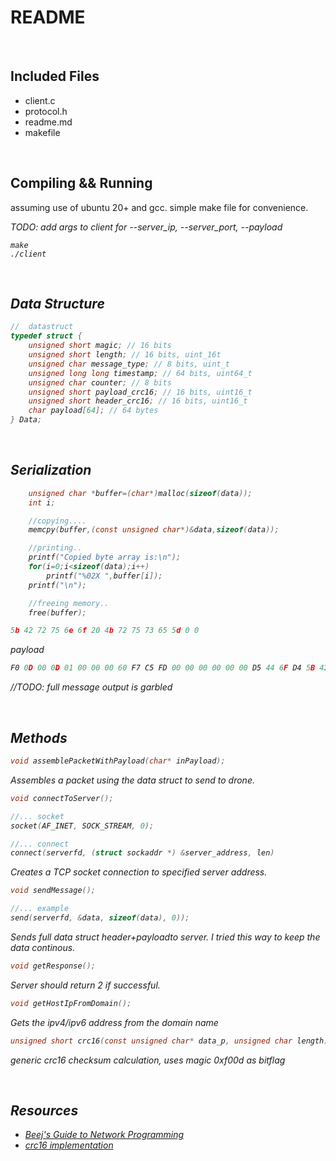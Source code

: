 # README

<br> 

## Included Files
* client.c
* protocol.h
* readme.md
* makefile

<br>

## Compiling && Running
assuming use of ubuntu 20+ and gcc. simple make file for convenience.

<i>TODO: add args to client for --server_ip, --server_port, --payload<i>

```
make
./client
```

<br>

## Data Structure

```c
//  datastruct
typedef struct {
    unsigned short magic; // 16 bits
    unsigned short length; // 16 bits, uint_16t
    unsigned char message_type; // 8 bits, uint_t
    unsigned long long timestamp; // 64 bits, uint64_t
    unsigned char counter; // 8 bits
    unsigned short payload_crc16; // 16 bits, uint16_t
    unsigned short header_crc16; // 16 bits, uint16_t
    char payload[64]; // 64 bytes
} Data;
```

<br>

## Serialization
```c
    unsigned char *buffer=(char*)malloc(sizeof(data));
    int i;

    //copying....
    memcpy(buffer,(const unsigned char*)&data,sizeof(data));

    //printing..
    printf("Copied byte array is:\n");
    for(i=0;i<sizeof(data);i++)
        printf("%02X ",buffer[i]);
    printf("\n");

    //freeing memory..
    free(buffer);
```

```c
5b 42 72 75 6e 6f 20 4b 72 75 73 65 5d 0 0 
```
payload


```c
F0 0D 00 0D 01 00 00 00 60 F7 C5 FD 00 00 00 00 00 00 D5 44 6F D4 5B 42 72 75 6E 6F 20 4B 72 75 73 65 5D 00 25 30 32 58 20 00 25 64 25 64 25 69 25 6C 69 25 69 25 69 00 43 6F 70 69 65 64 20 62 79 74 65 20 61 72 72 61 79 20 69 73 3A 00 63 61 6E 6E 6F 74 20 00 00 00 
```
//TODO: full message output is garbled


<br>

## Methods

```c
void assemblePacketWithPayload(char* inPayload);
```
Assembles a packet using the data struct to send to drone. 

```c
void connectToServer();

//... socket
socket(AF_INET, SOCK_STREAM, 0);

//... connect
connect(serverfd, (struct sockaddr *) &server_address, len)

```
Creates a TCP socket connection to specified server address.

```c
void sendMessage();

//... example
send(serverfd, &data, sizeof(data), 0));
```
Sends full data struct header+payloadto server. I tried this way to keep the data continous.

```c
void getResponse();
```
Server should return 2 if successful.

```c
void getHostIpFromDomain();
```
Gets the ipv4/ipv6 address from the domain name

```c
unsigned short crc16(const unsigned char* data_p, unsigned char length);
```
generic crc16 checksum calculation, uses magic 0xf00d as bitflag

<br>

## Resources

* [Beej's Guide to Network Programming](https://beej.us/guide/bgnet/html/index-wide.html)
* [crc16 implementation](https://stackoverflow.com/questions/10564491/function-to-calculate-a-crc16-checksum)
